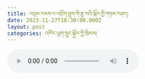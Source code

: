 ```yaml
---
title: འབུམ་རམས་པ་འབྲོག་ཕྲུག་གི་རྩྭ་སའི་སྐོར་གྱི་གཏམ་བཤད།
date: 2023-11-27T18:30:00.000Z
layout: post
categories: འཁོར་ཡུག་སྲུང་སྐྱོབ་ཀྱི་ཁྲིམས།
---
```


<audio controls src="https://media-trimleng.s3.amazonaws.com/xiling-school.mp3"></audio>
